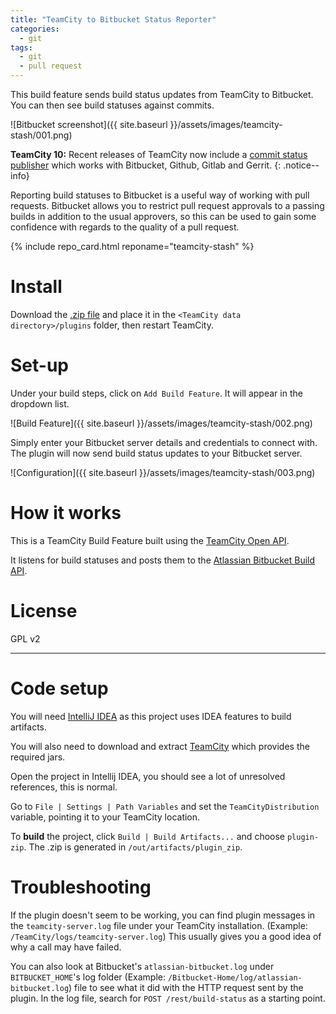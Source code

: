 ```yaml
---
title: "TeamCity to Bitbucket Status Reporter"
categories:
  - git
tags:
  - git
  - pull request
---
```


This build feature sends build status updates from TeamCity to Bitbucket.  You can then see build statuses against commits.



 ![Bitbucket screenshot]({{ site.baseurl }}/assets/images/teamcity-stash/001.png)
 


**TeamCity 10:** Recent releases of TeamCity now include a [commit status publisher](https://www.jetbrains.com/help/teamcity/commit-status-publisher.html) which works with Bitbucket, Github, Gitlab and Gerrit.
{: .notice--info}


Reporting build statuses to Bitbucket is a useful way of working with pull requests.  Bitbucket allows you to restrict pull request approvals to a passing builds in addition to the usual approvers, so this can be used to gain some confidence with regards to the quality of a pull request. 


{% include repo_card.html reponame="teamcity-stash" %}


Install
==========

Download the [.zip file](https://github.com/mendhak/teamcity-stash/blob/master/teamcity.stash.zip?raw=true) and place it in the `<TeamCity data directory>/plugins` folder, then restart TeamCity.


Set-up
==========

Under your build steps, click on `Add Build Feature`. It will appear in the dropdown list.

![Build Feature]({{ site.baseurl }}/assets/images/teamcity-stash/002.png)


Simply enter your Bitbucket server details and credentials to connect with. The plugin will now send build status updates to your Bitbucket server.

![Configuration]({{ site.baseurl }}/assets/images/teamcity-stash/003.png)


How it works
======

This is a TeamCity Build Feature built using the [TeamCity Open API](http://confluence.jetbrains.com/display/TCD7/Developing+TeamCity+Plugins).

It listens for build statuses and posts them to the [Atlassian Bitbucket Build API](https://developer.atlassian.com/static/rest/stash/latest/stash-build-integration-rest.html).



License
=======
GPL v2


______________


Code setup
=====
You will need [IntelliJ IDEA](http://www.jetbrains.com/idea/download/) as this project uses IDEA features to build artifacts.

You will also need to download and extract [TeamCity](http://www.jetbrains.com/teamcity/download/) which provides the required jars.

Open the project in Intellij IDEA, you should see a lot of unresolved references, this is normal.

Go to `File | Settings | Path Variables` and set the `TeamCityDistribution` variable, pointing it to your TeamCity location.

To **build** the project, click `Build | Build Artifacts...` and choose `plugin-zip`.  The .zip is generated in `/out/artifacts/plugin_zip`.


Troubleshooting
====
If the plugin doesn't seem to be working, you can find plugin messages in the `teamcity-server.log` file under your TeamCity installation. (Example: `/TeamCity/logs/teamcity-server.log`)
This usually gives you a good idea of why a call may have failed.

You can also look at Bitbucket's `atlassian-bitbucket.log` under `BITBUCKET_HOME`'s log folder (Example: `/Bitbucket-Home/log/atlassian-bitbucket.log`) file to see what it did with the HTTP request sent by the plugin.  In the log file, search for `POST /rest/build-status` as a starting point.
